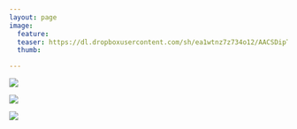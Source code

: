 ```yaml
---
layout: page
image:
  feature:
  teaser: https://dl.dropboxusercontent.com/sh/ea1wtnz7z734o12/AACSDipTiVzk3rY1kXpD_6cua/luontokuvat/kev%C3%A4t/6/DS54645-245px.jpg
  thumb:

---
```


[![](https://dl.dropboxusercontent.com/sh/ea1wtnz7z734o12/AAAG6ojaA4-xtSVwECOgH6sSa/luontokuvat/kev%C3%A4t/6/DS54646-800px.jpg)](https://dl.dropboxusercontent.com/sh/ea1wtnz7z734o12/AACl6Lq6YyZ5amawZdc4IdwXa/luontokuvat/kev%C3%A4t/6/DS54646.jpg)

[![](https://dl.dropboxusercontent.com/sh/ea1wtnz7z734o12/AABfDGHAIcnijq6yV4U4foiRa/luontokuvat/kev%C3%A4t/6/DS54653-800px.jpg)](https://dl.dropboxusercontent.com/sh/ea1wtnz7z734o12/AAC4h5gGPimMtArDhi_WCyjma/luontokuvat/kev%C3%A4t/6/DS54653.jpg)

[![](https://dl.dropboxusercontent.com/sh/ea1wtnz7z734o12/AABlTS5I9ZAhQPVAgrKvfnBca/luontokuvat/kev%C3%A4t/6/DS54645-800px.jpg)](https://dl.dropboxusercontent.com/sh/ea1wtnz7z734o12/AABt7te-_PYyjOtTOWk2LUu9a/luontokuvat/kev%C3%A4t/6/DS54645.jpg)
